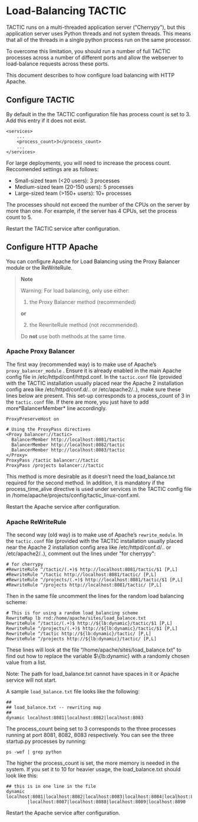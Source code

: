 # Load-Balancing TACTIC

TACTIC runs on a multi-threaded application server ("Cherrypy"), but
this application server uses Python threads and not system threads. This
means that all of the threads in a single python process run on the same
processor.

To overcome this limitation, you should run a number of full TACTIC
processes across a number of different ports and allow the webserver to
load-balance requests across these ports. 

This document describes to how configure load balancing with HTTP Apache.

## Configure TACTIC

By default in the the TACTIC configuration file has
process count is set to 3. Add this entry if it does not exist.

    <services>
        ...
        <process_count>3</process_count>
        ...
    </services>

For large deployments, you will need to increase the process count.
Reccomended settings are as follows:

- Small-sized team (<20 users): 3 processes
- Medium-sized team (20-150 users): 5 processes
- Large-sized team (>150+ users): 10+ processes

The processes should not exceed the number of the CPUs on the server by more than one.
For example, if the server has 4 CPUs, set the process count to 5.

Restart the TACTIC service after configuration.

## Configure HTTP Apache

You can configure Apache for Load Balancing using the Proxy Balancer module or the ReWriteRule.

> **Note**
>
> Warning: For load balancing, only use either:
>
> 1) the Proxy Balancer method (recommended)
>
> **or**
>
> 2) the RewriteRule method (not recommended).
>
> Do **not** use both methods at the same time.


### Apache Proxy Balancer 
The first way (recommended way) is to make use of Apache’s
`proxy_balancer_module` . Ensure it is already enabled in the main
Apache config file in /etc/httpd/conf/httpd.conf. In the `tactic.conf`
file (provided with the TACTIC installation usually placed near the
Apache 2 installation config area like /etc/httpd/conf.d/.. or
/etc/apache2/..), make sure these lines below are present. This set-up
corresponds to a process\_count of 3 in the `tactic.conf` file. If there
are more, you just have to add more\*BalancerMember\* line accordingly.

    ProxyPreserveHost on

    # Using the ProxyPass directives
    <Proxy balancer://tactic>
      BalancerMember http://localhost:8081/tactic
      BalancerMember http://localhost:8082/tactic
      BalancerMember http://localhost:8083/tactic
    </Proxy>
    ProxyPass /tactic balancer://tactic
    ProxyPass /projects balancer://tactic

This method is more desirable as it doesn’t need the load\_balance.txt
required for the second method. In addition, it is mandatory if the
process\_time\_alive directive is used under services in the TACTIC config
file in /home/apache/projects/config/tactic\_linux-conf.xml.

Restart the Apache service after configuration.


### Apache ReWriteRule
The second way (old way) is to make use of Apache’s
`rewrite_module`. In the `tactic.conf` file (provided with the TACTIC
installation usually placed near the Apache 2 installation config area
like /etc/httpd/conf.d/.. or /etc/apache2/..), comment out the lines
under "for cherrypy":

    # for cherrypy
    #RewriteRule ^/tactic/(.+)$ http://localhost:8081/tactic/$1 [P,L]
    #RewriteRule ^/tactic http://localhost:8081/tactic/ [P,L]
    #RewriteRule ^/projects/(.+)$ http://localhost:8081/tactic/$1 [P,L]
    #RewriteRule ^/projects http://localhost:8081/tactic/ [P,L]

Then in the same file uncomment the lines for the random load balancing
scheme:

    # This is for using a random load_balancing scheme
    RewriteMap lb rnd:/home/apache/sites/load_balance.txt
    RewriteRule ^/tactic/(.+)$ http://${lb:dynamic}/tactic/$1 [P,L]
    RewriteRule ^/projects/(.+)$ http://${lb:dynamic}/tactic/$1 [P,L]
    RewriteRule ^/tactic http://${lb:dynamic}/tactic/ [P,L]
    RewriteRule ^/projects http://${lb:dynamic}/tactic/ [P,L]

These lines will look at the file
“/home/apache/sites/load\_balance.txt” to find out how to replace the
variable $\\{lb:dynamic} with a randomly chosen value from a list.

Note: The path for load\_balance.txt cannot have spaces in it or Apache
service will not start.

A sample `load_balance.txt` file looks like the following:

    ##
    ## load_balance.txt -- rewriting map
    ##
    dynamic localhost:8081|localhost:8082|localhost:8083

The process\_count being set to 3 corresponds to the three processes
running at port 8081, 8082, 8083 respectively. You can see the three
startup.py processes by running:

    ps -wef | grep python

The higher the process\_count is set, the more memory is needed in the
system. If you set it to 10 for heavier usage, the load\_balance.txt
should look like this:

    ## this is in one line in the file
    dynamic localhost:8081|localhost:8082|localhost:8083|localhost:8084|localhost:8085|localhost:8086
            |localhost:8087|localhost:8088|localhost:8089|localhost:8090


Restart the Apache service after configuration.
